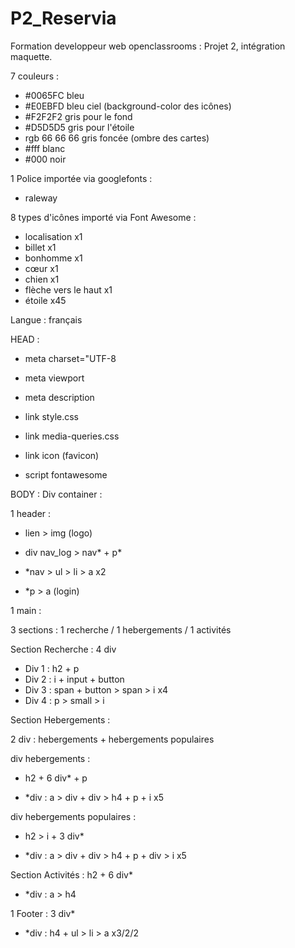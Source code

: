 # P2_Reservia

Formation developpeur web openclassrooms : Projet 2, intégration maquette.

7 couleurs : 

- #0065FC bleu 
- #E0EBFD bleu ciel (background-color des icônes)
- #F2F2F2 gris pour le fond
- #D5D5D5 gris pour l'étoile
- rgb 66 66 66 gris foncée (ombre des cartes)
- #fff blanc
- #000 noir 

1 Police importée via googlefonts :

- raleway 

8 types d'icônes importé via Font Awesome :

- localisation x1
- billet x1
- bonhomme x1 
- cœur x1
- chien x1 
- flèche vers le haut x1
- étoile x45

Langue : français

HEAD :

- meta charset="UTF-8
- meta viewport
- meta description

- link style.css
- link media-queries.css
- link icon (favicon)

- script fontawesome

BODY :
Div container :

1 header :

- lien > img (logo)
- div nav_log > nav* + p* 

- *nav > ul > li > a x2
- *p > a (login)

1 main : 

3 sections : 1 recherche / 1 hebergements / 1 activités

Section Recherche : 4 div 

- Div 1 : h2 + p
- Div 2 : i + input + button
- Div 3 : span + button > span > i x4
- Div 4 : p > small > i

Section Hebergements : 

2 div : hebergements + hebergements populaires

div hebergements : 

- h2 + 6 div* + p

- *div : a > div + div > h4 + p + i x5

div hebergements populaires :

- h2 > i + 3 div* 

- *div : a > div + div > h4 + p + div > i x5

Section Activités : h2 + 6 div*

- *div : a > h4 

1 Footer : 3 div* 

- *div : h4 + ul > li > a x3/2/2